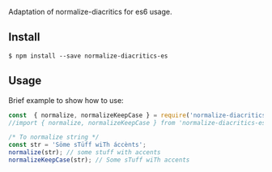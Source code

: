 Adaptation of normalize-diacritics for es6 usage.


## Install

```
$ npm install --save normalize-diacritics-es
```

## Usage

Brief example to show how to use:

```js
const  { normalize, normalizeKeepCase } = require('normalize-diacritics-es').normalize;
//import { normalize, normalizeKeepCase } from 'normalize-diacritics-es'

/* To normalize string */
const str = 'Söme sTüff wiTh áccènts';
normalize(str); // some stuff with accents
normalizeKeepCase(str); // Some sTuff wiTh accents
```